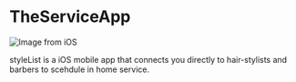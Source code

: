 # TheServiceApp

![Image from iOS](https://user-images.githubusercontent.com/43770152/55572518-bf5bd480-56d5-11e9-8d84-ac654ef9d95b.png)


styleList is a iOS mobile app that connects you directly to hair-stylists and barbers to scehdule in home service. 
